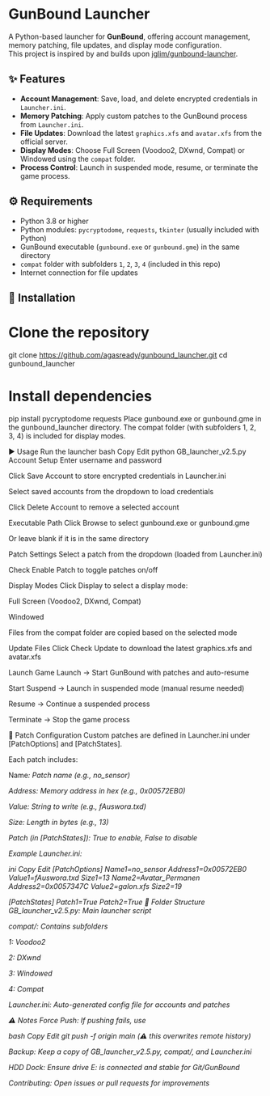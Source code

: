 # GunBound Launcher

A Python-based launcher for **GunBound**, offering account management, memory patching, file updates, and display mode configuration.  
This project is inspired by and builds upon [jglim/gunbound-launcher](https://github.com/jglim/gunbound-launcher).

## ✨ Features
- **Account Management**: Save, load, and delete encrypted credentials in `Launcher.ini`.
- **Memory Patching**: Apply custom patches to the GunBound process from `Launcher.ini`.
- **File Updates**: Download the latest `graphics.xfs` and `avatar.xfs` from the official server.
- **Display Modes**: Choose Full Screen (Voodoo2, DXwnd, Compat) or Windowed using the `compat` folder.
- **Process Control**: Launch in suspended mode, resume, or terminate the game process.

## ⚙️ Requirements
- Python 3.8 or higher  
- Python modules: `pycryptodome`, `requests`, `tkinter` (usually included with Python)  
- GunBound executable (`gunbound.exe` or `gunbound.gme`) in the same directory  
- `compat` folder with subfolders `1`, `2`, `3`, `4` (included in this repo)  
- Internet connection for file updates  

## 🚀 Installation
# Clone the repository
git clone https://github.com/agasready/gunbound_launcher.git
cd gunbound_launcher

# Install dependencies
pip install pycryptodome requests
Place gunbound.exe or gunbound.gme in the gunbound_launcher directory.
The compat folder (with subfolders 1, 2, 3, 4) is included for display modes.

▶️ Usage
Run the launcher
bash
Copy
Edit
python GB_launcher_v2.5.py
Account Setup
Enter username and password

Click Save Account to store encrypted credentials in Launcher.ini

Select saved accounts from the dropdown to load credentials

Click Delete Account to remove a selected account

Executable Path
Click Browse to select gunbound.exe or gunbound.gme

Or leave blank if it is in the same directory

Patch Settings
Select a patch from the dropdown (loaded from Launcher.ini)

Check Enable Patch to toggle patches on/off

Display Modes
Click Display to select a display mode:

Full Screen (Voodoo2, DXwnd, Compat)

Windowed

Files from the compat folder are copied based on the selected mode

Update Files
Click Check Update to download the latest graphics.xfs and avatar.xfs

Launch Game
Launch → Start GunBound with patches and auto-resume

Start Suspend → Launch in suspended mode (manual resume needed)

Resume → Continue a suspended process

Terminate → Stop the game process

🧩 Patch Configuration
Custom patches are defined in Launcher.ini under [PatchOptions] and [PatchStates].

Each patch includes:

Name<i>: Patch name (e.g., no_sensor)

Address<i>: Memory address in hex (e.g., 0x00572EB0)

Value<i>: String to write (e.g., fAuswora.txd)

Size<i>: Length in bytes (e.g., 13)

Patch<i> (in [PatchStates]): True to enable, False to disable

Example Launcher.ini:

ini
Copy
Edit
[PatchOptions]
Name1=no_sensor
Address1=0x00572EB0
Value1=fAuswora.txd
Size1=13
Name2=Avatar_Permanen
Address2=0x0057347C
Value2=galon.xfs
Size2=19

[PatchStates]
Patch1=True
Patch2=True
📂 Folder Structure
GB_launcher_v2.5.py: Main launcher script

compat/: Contains subfolders

1: Voodoo2

2: DXwnd

3: Windowed

4: Compat

Launcher.ini: Auto-generated config file for accounts and patches

⚠️ Notes
Force Push: If pushing fails, use

bash
Copy
Edit
git push -f origin main
(⚠️ this overwrites remote history)

Backup: Keep a copy of GB_launcher_v2.5.py, compat/, and Launcher.ini

HDD Dock: Ensure drive E: is connected and stable for Git/GunBound

Contributing: Open issues or pull requests for improvements
